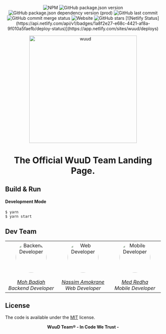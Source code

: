 <p align="center">
	<a>
		<img alt="NPM" src="https://img.shields.io/npm/l/react?color=black">
		<img alt="GitHub package.json version" src="https://img.shields.io/github/package-json/v/WuuD-Team/WuuD-Website?color=red&label=Version">
		<img alt="GitHub package.json dependency version (prod)" src="https://img.shields.io/github/package-json/dependency-version/WuuD-Team/WuuD-Website/react">
		<img alt="GitHub last commit" src="https://img.shields.io/github/last-commit/WuuD-Team/WuuD-Website?color=purple">
		<img alt="GitHub commit merge status" src="https://img.shields.io/github/commit-status/WuuD-Team/WuuD-Website/master/306be9469258610f6489335f9ab786202e906aa8?color=orange&label=Commit">
		<img alt="Website" src="https://img.shields.io/website?down_color=red&down_message=maintenance&style=flat-square&up_message=online&url=https%3A%2F%2Fwuud-team.com/"> <img alt="GitHub stars" src="https://img.shields.io/github/stars/WuuD-Team/WuuD-Website?style=social">
		[![Netlify Status](https://api.netlify.com/api/v1/badges/1a8f2e27-e68c-4421-af8a-9f010a5faefb/deploy-status)](https://app.netlify.com/sites/wuud/deploys)
	</a>
</p>
<p align="center">
	<a href="https://wuud-team.com/">
		<img height="348" src="https://i.imgur.com/IaMWb1g.png" alt="wuud">
	</a>
</p>


<p align="center">
 <h1 align="center">The Official WuuD Team Landing Page.</h1>
</p>

## Build & Run

#### Development Mode

```bsh
$ yarn
$ yarn start
```
## Dev Team

<table align="center">
<tbody>
  <tr>
    <td align="center" valign="top" width="11%">
      <a href="https://github.com/badjio">
        <img
          alt="Backend Developer"
          src="https://avatars2.githubusercontent.com/u/15873766?s=400&v=4"
          style="border-radius: 50px"
          width="100"
          height="100"
        />
        <br />
        <br />
        <i>Moh Badjah</i>
        <br />
      </a>
      <i>Backend Developer</i>
    </td>
    <td align="center" valign="top" width="11%">
      <a href="https://github.com/na6im">
        <img
          alt="Web Developer"
          src="https://avatars1.githubusercontent.com/u/38627023?s=400&v=4"
          style="border-radius: 50px"
          width="100"
          height="100"
        />
        <br />
        <br />
        <i>Nassim Amokrane</i>
        <br />
      </a>
      <i>Web Developer</i>
    </td>
    <td align="center" valign="top" width="11%">
      <a href="https://github.com/MedRedha">
        <img
          alt="Mobile Developer"
          src="https://github.com/medredha.png?s=75"
          style="border-radius: 50px"
          width="100"
          height="100"
        />
        <br />
        <br />
        <i>Med Redha</i>
        <br />
      </a>
      <i>Mobile Developer</i>
    </td>
  </tr>
</tbody>
</table>


## License

The code is available under the [MIT](https://github.com/WuuD-Team/WuuD-Website/blob/master/LICENSE) license.

<p align="center">
 <b>WuuD Team® - In Code We Trust -
</p>
